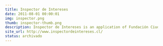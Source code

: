 ```yaml
---
title: Inspector de Intereses
date: 2011-08-01 00:00:01
img: inspector.png
thumb: inspector-thumb.png
description: Inspector de Intereses is an application of Fundación Ciudadano Inteligente that uses web technology as a tool to oversee political activity. We look to promote transparency in the public sector and incentivize the active participation of citizens in the collective labor to protect the public interest. 
site_url: http://www.inspectordeintereses.cl/
status: archivado
---
```

